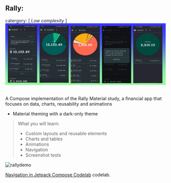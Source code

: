 ## Rally:

catergory: [ *Low complexity* ]
![RallyBanner](./RallyScreenshots/RallyBanner.png)
![]()

<div >
<div width="60%">

A Compose implementation of the Rally Material study, a financial app that focuses on data, charts,
reusability and animations

* Material theming with a dark-only theme

> What you will learn:
> * Custom layouts and reusable elements
> * Charts and tables
> * Animations
> * Navigation
> * Screenshot tests

</div>
<div width = "40%" >

![rallydemo](./RallyScreenshots/RallyDemo.gif)

</div>

</div>





[Navigation in Jetpack Compose Codelab](https://developer.android.com/codelabs/jetpack-compose-navigation)
codelab.
